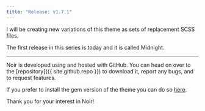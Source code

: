 ```yaml
---
title: "Release: v1.7.1"
---
```


I will be creating new variations of this theme as sets of replacement SCSS files.

The first release in this series is today and it is called Midnight.

---

Noir is developed using and hosted with GitHub. You can head on over to the [repository]({{ site.github.repo }}) to download it, report any bugs, and to request features.

If you prefer to install the gem version of the theme you can do so [here](https://rubygems.org/gems/noir-for-jekyll).

Thank you for your interest in Noir!

